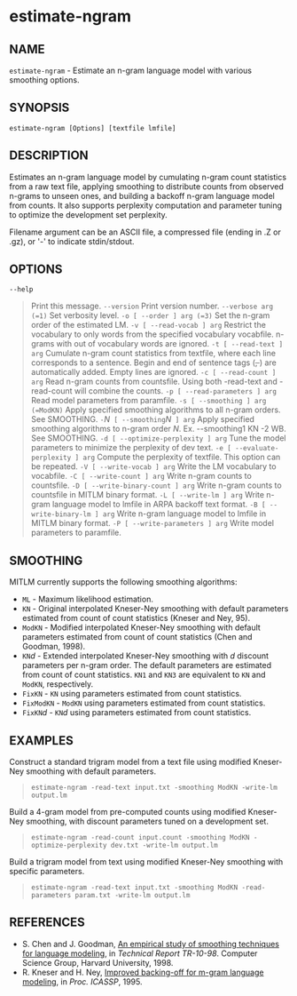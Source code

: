 # estimate-ngram #

## NAME ##

`estimate-ngram` - Estimate an n-gram language model with various smoothing options.

## SYNOPSIS ##

`estimate-ngram [Options] [textfile lmfile]`

## DESCRIPTION ##

Estimates an n-gram language model by cumulating n-gram count statistics from a
raw text file, applying smoothing to distribute counts from observed n-grams to
unseen ones, and building a backoff n-gram language model from counts.  It also
supports perplexity computation and parameter tuning to optimize the development
set perplexity.

Filename argument can be an ASCII file, a compressed file (ending in .Z or .gz),
or '-' to indicate stdin/stdout.

## OPTIONS ##

`--help`
> Print this message.
`--version`
> Print version number.
`--verbose arg (=1)`
> Set verbosity level.
`-o [ --order ] arg (=3)`
> Set the n-gram order of the estimated LM.
`-v [ --read-vocab ] arg`
> Restrict the vocabulary to only words from the specified vocabulary vocabfile.
> n-grams with out of vocabulary words are ignored.
`-t [ --read-text ] arg`
> Cumulate n-gram count statistics from textfile, where each line corresponds to a
> sentence.  Begin and end of sentence tags (<s>, </s>) are automatically added.  Empty
> lines are ignored.
`-c [ --read-count ] arg`
> Read n-gram counts from countsfile.  Using both -read-text and -read-count will combine
> the counts.
`-p [ --read-parameters ] arg`
> Read model parameters from paramfile.
`-s [ --smoothing ] arg (=ModKN)`
> Apply specified smoothing algorithms to all n-gram orders.  See SMOOTHING.
`-`_N_` [ --smoothing`_N_` ] arg`
> Apply specified smoothing algorithms to n-gram order _N_.  Ex. --smoothing1 KN -2 WB.
> See SMOOTHING.
`-d [ --optimize-perplexity ] arg`
> Tune the model parameters to minimize the perplexity of dev text.
`-e [ --evaluate-perplexity ] arg`
> Compute the perplexity of textfile.  This option can be repeated.
`-V [ --write-vocab ] arg`
> Write the LM vocabulary to vocabfile.
`-C [ --write-count ] arg`
> Write n-gram counts to countsfile.
`-D [ --write-binary-count ] arg`
> Write n-gram counts to countsfile in MITLM binary format.
`-L [ --write-lm ] arg`
> Write n-gram language model to lmfile in ARPA backoff text format.
`-B [ --write-binary-lm ] arg`
> Write n-gram language model to lmfile in MITLM binary format.
`-P [ --write-parameters ] arg`
> Write model parameters to paramfile.

## SMOOTHING ##

MITLM currently supports the following smoothing algorithms:

  * `ML` - Maximum likelihood estimation.
  * `KN` - Original interpolated Kneser-Ney smoothing with default parameters estimated from count of count statistics (Kneser and Ney, 95).
  * `ModKN` - Modified interpolated Kneser-Ney smoothing with default parameters estimated from count of count statistics (Chen and Goodman, 1998).
  * `KN`_d_ - Extended interpolated Kneser-Ney smoothing with _d_ discount parameters per n-gram order.  The default parameters are estimated from count of count statistics.  `KN1` and `KN3` are equivalent to `KN` and `ModKN`, respectively.
  * `FixKN` - `KN` using parameters estimated from count statistics.
  * `FixModKN` - `ModKN` using parameters estimated from count statistics.
  * `FixKN`_d_ - `KN`_d_ using parameters estimated from count statistics.

## EXAMPLES ##

Construct a standard trigram model from a text file using modified Kneser-Ney smoothing with default parameters.

> `estimate-ngram -read-text input.txt -smoothing ModKN -write-lm output.lm`

Build a 4-gram model from pre-computed counts using modified Kneser-Ney smoothing, with discount parameters tuned on a development set.

> `estimate-ngram -read-count input.count -smoothing ModKN -optimize-perplexity dev.txt -write-lm output.lm`

Build a trigram model from text using modified Kneser-Ney smoothing with specific parameters.

> `estimate-ngram -read-text input.txt -smoothing ModKN -read-parameters param.txt -write-lm output.lm`

## REFERENCES ##
  * S. Chen and J. Goodman, [An empirical study of smoothing techniques for language modeling](http://research.microsoft.com/~joshuago/tr-10-98.pdf), in _Technical Report TR-10-98_. Computer Science Group, Harvard University, 1998.
  * R. Kneser and H. Ney, [Improved backing-off for m-gram language modeling](http://ieeexplore.ieee.org/xpls/abs_all.jsp?tp=&arnumber=479394), in _Proc. ICASSP_, 1995.